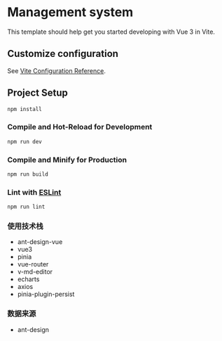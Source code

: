 # Management system

This template should help get you started developing with Vue 3 in Vite.

## Customize configuration

See [Vite Configuration Reference](https://vitejs.dev/config/).

## Project Setup

```sh
npm install
```

### Compile and Hot-Reload for Development

```sh
npm run dev
```

### Compile and Minify for Production

```sh
npm run build
```

### Lint with [ESLint](https://eslint.org/)

```sh
npm run lint
```

### 使用技术栈

+ ant-design-vue
+ vue3
+ pinia
+ vue-router
+ v-md-editor
+ echarts
+ axios
+ pinia-plugin-persist

### 数据来源

+ ant-design
